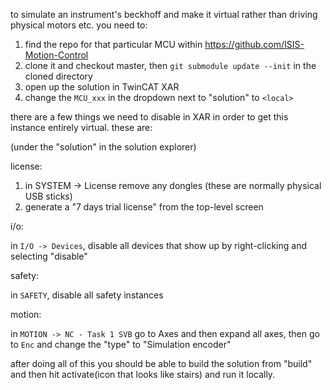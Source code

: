 to simulate an instrument's beckhoff and make it virtual rather than driving physical motors etc. you need to: 

1. find the repo for that particular MCU within https://github.com/ISIS-Motion-Control 
1. clone it and checkout master, then `git submodule update --init` in the cloned directory
1. open up the solution in TwinCAT XAR
1. change the `MCU_xxx` in the dropdown next to "solution" to `<local>`

there are a few things we need to disable in XAR in order to get this instance entirely virtual. these are: 

(under the "solution" in the solution explorer)

license: 
1. in SYSTEM -> License remove any dongles (these are normally physical USB sticks)
1. generate a "7 days trial license" from the top-level screen

i/o:

in `I/O -> Devices`, disable all devices that show up by right-clicking and selecting "disable"

safety: 

in `SAFETY`, disable all safety instances

motion:

in `MOTION -> NC - Task 1 SVB` go to Axes and then expand all axes, then go to `Enc` and change the "type" to "Simulation encoder"


after doing all of this you should be able to build the solution from "build" and then hit activate(icon that looks like stairs) and run it locally. 

